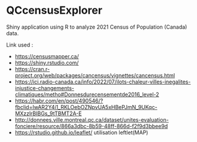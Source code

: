 # QCcensusExplorer
Shiny application using R to analyze 2021 Census of Population (Canada) data.

Link used :
* https://censusmapper.ca/
* https://shiny.rstudio.com/
* https://cran.r-project.org/web/packages/cancensus/vignettes/cancensus.html
* https://ici.radio-canada.ca/info/2022/07/ilots-chaleur-villes-inegalites-injustice-changements-climatiques/metho#Donnesdurecensementde2016_level-2
* https://habr.com/en/post/490546/?fbclid=IwAR2Y4i1_RKLOebOZNpvUA5xHBePJmN_9UKqc-MXzzlrBIBGs_9tTBMT2A-E
* http://donnees.ville.montreal.qc.ca/dataset/unites-evaluation-fonciere/resource/866a3dbc-8b59-48ff-866d-f2f9d3bbee9d
* https://rstudio.github.io/leaflet/ utilisation leftlet(MAP)
